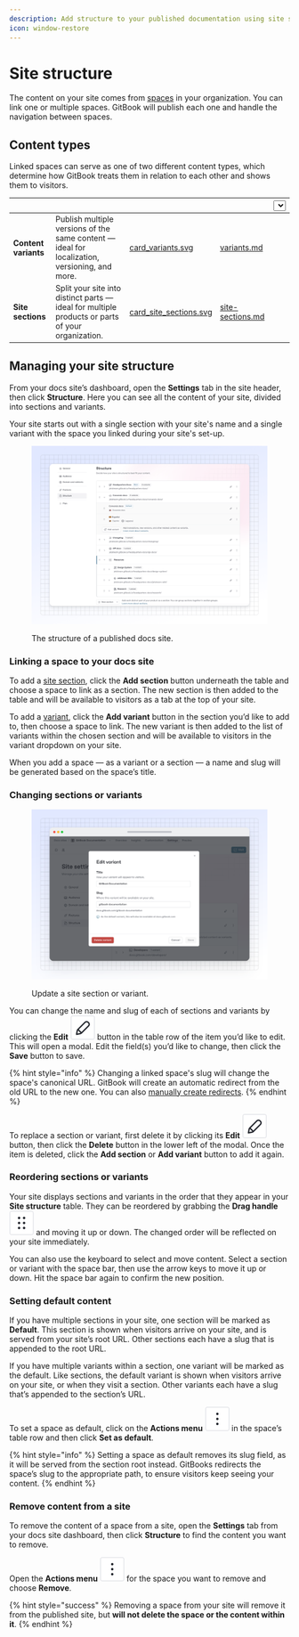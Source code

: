 ```yaml
---
description: Add structure to your published documentation using site sections and variants
icon: window-restore
---
```


# Site structure

The content on your site comes from [spaces](../../creating-content/content-structure/space.md) in your organization. You can link one or multiple spaces. GitBook will publish each one and handle the navigation between spaces.

## Content types

Linked spaces can serve as one of two different content types, which determine how GitBook treats them in relation to each other and shows them to visitors.

<table data-card-size="large" data-view="cards"><thead><tr><th></th><th></th><th data-hidden data-card-cover data-type="files"></th><th data-hidden data-card-target data-type="content-ref"></th><th data-hidden><select></select></th></tr></thead><tbody><tr><td><strong>Content variants</strong></td><td>Publish multiple versions of the same content — ideal for localization, versioning, and more.</td><td><a href="../../.gitbook/assets/card_variants.svg">card_variants.svg</a></td><td><a href="variants.md">variants.md</a></td><td></td></tr><tr><td><strong>Site sections</strong></td><td>Split your site into distinct parts — ideal for multiple products or parts of your organization.</td><td><a href="../../.gitbook/assets/card_site_sections.svg">card_site_sections.svg</a></td><td><a href="site-sections.md">site-sections.md</a></td><td></td></tr></tbody></table>

## Managing your site structure

From your docs site’s dashboard, open the **Settings** tab in the site header, then click **Structure**. Here you can see all the content of your site, divided into sections and variants.

Your site starts out with a single section with your site's name and a single variant with the space you linked during your site's set-up.

<figure><img src="../../.gitbook/assets/14_03_25_site_structure.png" alt=""><figcaption><p>The structure of a published docs site.</p></figcaption></figure>

### Linking a space to your docs site

To add a [site section](site-sections.md), click the **Add section** button underneath the table and choose a space to link as a section. The new section is then added to the table and will be available to visitors as a tab at the top of your site.

To add a [variant](variants.md), click the **Add variant** button in the section you’d like to add to, then choose a space to link. The new variant is then added to the list of variants within the chosen section and will be available to visitors in the variant dropdown on your site.

When you add a space — as a variant or a section — a name and slug will be generated based on the space’s title.

### Changing sections or variants

<div data-full-width="false"><figure><img src="../../.gitbook/assets/04_02_25_edit_variant.svg" alt=""><figcaption><p>Update a site section or variant.</p></figcaption></figure></div>

You can change the name and slug of each of sections and variants by clicking the **Edit** <picture><source srcset="../../.gitbook/assets/edit_icon_dark.svg" media="(prefers-color-scheme: dark)"><img src="../../.gitbook/assets/edit_icon_light.svg" alt=""></picture> button in the table row of the item you’d like to edit. This will open a modal. Edit the field(s) you’d like to change, then click the **Save** button to save.

{% hint style="info" %}
Changing a linked space's slug will change the space's canonical URL. GitBook will create an automatic redirect from the old URL to the new one. You can also [manually create redirects](../site-redirects.md).
{% endhint %}

To replace a section or variant, first delete it by clicking its **Edit** <picture><source srcset="../../.gitbook/assets/edit_icon_dark.svg" media="(prefers-color-scheme: dark)"><img src="../../.gitbook/assets/edit_icon_light.svg" alt=""></picture> button, then click the **Delete** button in the lower left of the modal. Once the item is deleted, click the **Add section** or **Add variant** button to add it again.

### Reordering sections or variants

Your site displays sections and variants in the order that they appear in your **Site structure** table. They can be reordered by grabbing the **Drag handle** <picture><source srcset="../../.gitbook/assets/options_menu_icon_dark.svg" media="(prefers-color-scheme: dark)"><img src="../../.gitbook/assets/options_menu_icon_light.svg" alt=""></picture> and moving it up or down. The changed order will be reflected on your site immediately.

You can also use the keyboard to select and move content. Select a section or variant with the space bar, then use the arrow keys to move it up or down. Hit the space bar again to confirm the new position.

### Setting default content

If you have multiple sections in your site, one section will be marked as **Default**. This section is shown when visitors arrive on your site, and is served from your site’s root URL. Other sections each have a slug that is appended to the root URL.

If you have multiple variants within a section, one variant will be marked as the default. Like sections, the default variant is shown when visitors arrive on your site, or when they visit a section. Other variants each have a slug that’s appended to the section’s URL.

To set a space as default, click on the **Actions menu** <picture><source srcset="../../.gitbook/assets/actions_icon_dark.svg" media="(prefers-color-scheme: dark)"><img src="../../.gitbook/assets/actions_icon_light.svg" alt=""></picture> in the space’s table row and then click **Set as default**.

{% hint style="info" %}
Setting a space as default removes its slug field, as it will be served from the section root instead. GitBooks redirects the space’s slug to the appropriate path, to ensure visitors keep seeing your content.
{% endhint %}

### Remove content from a site

To remove the content of a space from a site, open the **Settings** tab from your docs site dashboard, then click **Structure** to find the content you want to remove.&#x20;

Open the **Actions menu** <picture><source srcset="../../.gitbook/assets/actions_icon_dark.svg" media="(prefers-color-scheme: dark)"><img src="../../.gitbook/assets/actions_icon_light.svg" alt=""></picture> for the space you want to remove and choose **Remove**.

{% hint style="success" %}
Removing a space from your site will remove it from the published site, but **will not delete the space or the content within it**.
{% endhint %}
